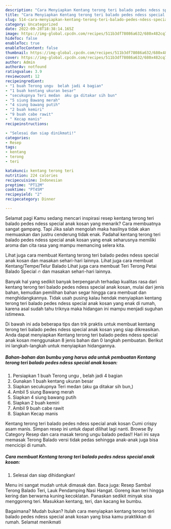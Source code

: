 ```yaml
---
description: "Cara Menyiapkan Kentang terong teri balado pedes ndess special anak kosan Menu Buka Puas"
title: "Cara Menyiapkan Kentang terong teri balado pedes ndess special anak kosan Menu Buka Puas"
slug: 514-cara-menyiapkan-kentang-terong-teri-balado-pedes-ndess-special-anak-kosan-menu-buka-puas
category: Uncategorized
date: 2022-09-28T18:38:14.165Z
image: https://img-global.cpcdn.com/recipes/511b3df78086a632/680x482cq70/kentang-terong-teri-balado-pedes-ndess-special-anak-kosan-foto-resep-utama.jpg
hideToc: false
enableToc: true
enableTocContent: false
thumbnail: https://img-global.cpcdn.com/recipes/511b3df78086a632/680x482cq70/kentang-terong-teri-balado-pedes-ndess-special-anak-kosan-foto-resep-utama.jpg
cover: https://img-global.cpcdn.com/recipes/511b3df78086a632/680x482cq70/kentang-terong-teri-balado-pedes-ndess-special-anak-kosan-foto-resep-utama.jpg
author: Admin
authorAv: notfound
ratingvalue: 3.9
reviewcount: 12
recipeingredient:
- "1 buah Terong ungu  belah jadi 4 bagian"
- "1 buah kentang ukuran besar"
- "secukupnya Teri medan  aku ga ditakar sih bun"
- "5 siung Bawang merah"
- "4 siung bawang putih"
- "2 buah kemiri"
- "9 buah cabe rawit"
- " Kecap manis"
recipeinstructions:

- "Selesai dan siap dinikmati!"
categories:
- Resep
tags:
- kentang
- terong
- teri

katakunci: kentang terong teri 
nutrition: 224 calories
recipecuisine: Indonesian
preptime: "PT12M"
cooktime: "PT45M"
recipeyield: "2"
recipecategory: Dinner

---
```



Selamat pagi Kamu sedang mencari inspirasi resep kentang terong teri balado pedes ndess special anak kosan yang menarik? Cara membuatnya sangat gampang. Tapi Jika salah mengolah maka hasilnya tidak akan memuaskan dan justru cenderung tidak enak. Padahal kentang terong teri balado pedes ndess special anak kosan yang enak seharusnya memiliki aroma dan cita rasa yang mampu memancing selera kita.


Lihat juga cara membuat Kentang terong teri balado pedes ndess special anak kosan dan masakan sehari-hari lainnya. Lihat juga cara membuat Kentang/Tempe/Telur Balado Lihat juga cara membuat Teri Terong Petai Balado Special 🔥 dan masakan sehari-hari lainnya.

Banyak hal yang sedikit banyak berpengaruh terhadap kualitas rasa dari kentang terong teri balado pedes ndess special anak kosan, mulai dari jenis bahan, kemudian pemilihan bahan segar hingga cara membuat dan menghidangkannya. Tidak usah pusing kalau hendak menyiapkan kentang terong teri balado pedes ndess special anak kosan yang enak di rumah, karena asal sudah tahu triknya maka hidangan ini mampu menjadi suguhan istimewa.


Di bawah ini ada beberapa tips dan trik praktis untuk membuat kentang terong teri balado pedes ndess special anak kosan yang siap dikreasikan. Anda dapat menyiapkan Kentang terong teri balado pedes ndess special anak kosan menggunakan 8 jenis bahan dan 0 langkah pembuatan. Berikut ini langkah-langkah untuk menyiapkan hidangannya.

<!--inarticleads1-->

##### Bahan-bahan dan bumbu yang harus ada untuk pembuatan Kentang terong teri balado pedes ndess special anak kosan:

1. Persiapkan 1 buah Terong ungu , belah jadi 4 bagian
1. Gunakan 1 buah kentang ukuran besar
1. Siapkan secukupnya Teri medan  (aku ga ditakar sih bun,)
1. Ambil 5 siung Bawang merah
1. Siapkan 4 siung bawang putih
1. Siapkan 2 buah kemiri
1. Ambil 9 buah cabe rawit
1. Siapkan  Kecap manis


Kentang terong teri balado pedes ndess special anak kosan Cumi crispy asam manis. Simpan resep ini untuk dapat dilihat lagi nanti. Browse By Category Resep dan cara masak terong ungu balado pedas!! Hari ini saya memasak Terong Balado versi tidak pedas sehingga anak-anak juga bisa mencicipi di rumah. 

<!--inarticleads2-->

##### Cara membuat Kentang terong teri balado pedes ndess special anak kosan:


1. Selesai dan siap dihidangkan!

Menu ini sangat mudah untuk dimasak dan. Baca juga: Resep Sambal Terong Balado Teri, Lauk Pendamping Nasi Hangat. Goreng ikan teri hingga kering dan berwarna kuning kecoklatan. Panaskan sedikit minyak sisa menggoreng teri. Masukkan kentang, teri, dan kacang ke bumbu. 

Bagaimana? Mudah bukan? Itulah cara menyiapkan kentang terong teri balado pedes ndess special anak kosan yang bisa kamu praktikkan di rumah. Selamat menikmati
